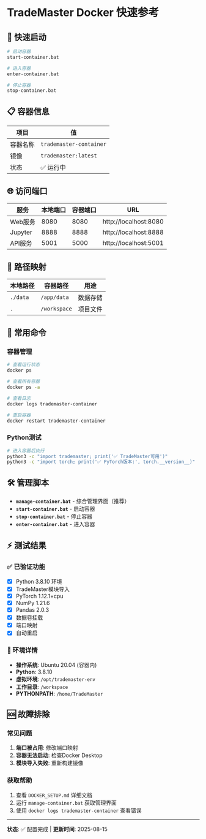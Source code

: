 # TradeMaster Docker 快速参考

## 🚀 快速启动

```bash
# 启动容器
start-container.bat

# 进入容器
enter-container.bat

# 停止容器
stop-container.bat
```

## 📋 容器信息

| 项目 | 值 |
|------|-----|
| 容器名称 | `trademaster-container` |
| 镜像 | `trademaster:latest` |
| 状态 | ✅ 运行中 |

## 🌐 访问端口

| 服务 | 本地端口 | 容器端口 | URL |
|------|---------|---------|-----|
| Web服务 | 8080 | 8080 | http://localhost:8080 |
| Jupyter | 8888 | 8888 | http://localhost:8888 |
| API服务 | 5001 | 5000 | http://localhost:5001 |

## 📁 路径映射

| 本地路径 | 容器路径 | 用途 |
|---------|---------|------|
| `./data` | `/app/data` | 数据存储 |
| `.` | `/workspace` | 项目文件 |

## 🔧 常用命令

### 容器管理
```bash
# 查看运行状态
docker ps

# 查看所有容器
docker ps -a

# 查看日志
docker logs trademaster-container

# 重启容器
docker restart trademaster-container
```

### Python测试
```bash
# 进入容器后执行
python3 -c "import trademaster; print('✅ TradeMaster可用')"
python3 -c "import torch; print('✅ PyTorch版本:', torch.__version__)"
```

## 🛠️ 管理脚本

- **`manage-container.bat`** - 综合管理界面（推荐）
- **`start-container.bat`** - 启动容器
- **`stop-container.bat`** - 停止容器  
- **`enter-container.bat`** - 进入容器

## ⚡ 测试结果

### ✅ 已验证功能
- [x] Python 3.8.10 环境
- [x] TradeMaster模块导入
- [x] PyTorch 1.12.1+cpu
- [x] NumPy 1.21.6
- [x] Pandas 2.0.3
- [x] 数据卷挂载
- [x] 端口映射
- [x] 自动重启

### 🔧 环境详情
- **操作系统**: Ubuntu 20.04 (容器内)
- **Python**: 3.8.10
- **虚拟环境**: `/opt/trademaster-env`
- **工作目录**: `/workspace`
- **PYTHONPATH**: `/home/TradeMaster`

## 🆘 故障排除

### 常见问题
1. **端口被占用**: 修改端口映射
2. **容器无法启动**: 检查Docker Desktop
3. **模块导入失败**: 重新构建镜像

### 获取帮助
1. 查看 `DOCKER_SETUP.md` 详细文档
2. 运行 `manage-container.bat` 获取管理界面
3. 使用 `docker logs trademaster-container` 查看错误

---
**状态**: ✅ 配置完成 | **更新时间**: 2025-08-15